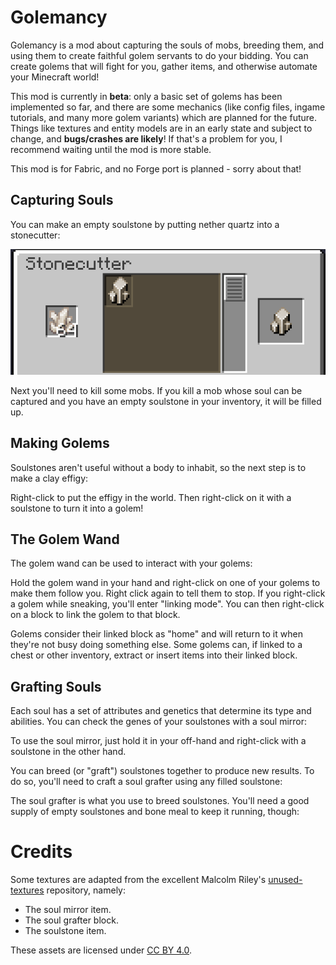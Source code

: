 # Golemancy

Golemancy is a mod about capturing the souls of mobs, breeding them, and using them to create faithful golem servants to do your bidding. You can create golems that will fight for you, gather items, and otherwise automate your Minecraft world!

This mod is currently in **beta**: only a basic set of golems has been implemented so far, and there are some mechanics (like config files, ingame tutorials, and many more golem variants) which are planned for the future. Things like textures and entity models are in an early state and subject to change, and **bugs/crashes are likely**! If that's a problem for you, I recommend waiting until the mod is more stable.

This mod is for Fabric, and no Forge port is planned - sorry about that!

## Capturing Souls

You can make an empty soulstone by putting nether quartz into a stonecutter:

![empty soulstone recipe](/readme/empty-soulstone.png)

Next you'll need to kill some mobs. If you kill a mob whose soul can be captured and you have an empty soulstone in your inventory, it will be filled up.

<!-- todo - image -->

## Making Golems

Soulstones aren't useful without a body to inhabit, so the next step is to make a clay effigy:

<!-- todo - image -->

Right-click to put the effigy in the world. Then right-click on it with a soulstone to turn it into a golem!

<!-- todo - image -->

## The Golem Wand

The golem wand can be used to interact with your golems:

<!-- todo - image -->

Hold the golem wand in your hand and right-click on one of your golems to make them follow you. Right click again to tell them to stop. If you right-click a golem while sneaking, you'll enter "linking mode". You can then right-click on a block to link the golem to that block.

Golems consider their linked block as "home" and will return to it when they're not busy doing something else. Some golems can, if linked to a chest or other inventory, extract or insert items into their linked block.

## Grafting Souls

Each soul has a set of attributes and genetics that determine its type and abilities. You can check the genes of your soulstones with a soul mirror:

<!-- todo - image -->

To use the soul mirror, just hold it in your off-hand and right-click with a soulstone in the other hand.

You can breed (or "graft") soulstones together to produce new results. To do so, you'll need to craft a soul grafter using any filled soulstone:

<!-- todo - image -->

The soul grafter is what you use to breed soulstones. You'll need a good supply of empty soulstones and bone meal to keep it running, though:

<!-- todo - image -->

# Credits

Some textures are adapted from the excellent Malcolm Riley's [unused-textures](https://github.com/malcolmriley/unused-textures) repository, namely:

* The soul mirror item.
* The soul grafter block.
* The soulstone item.

These assets are licensed under [CC BY 4.0](https://creativecommons.org/licenses/by/4.0/).